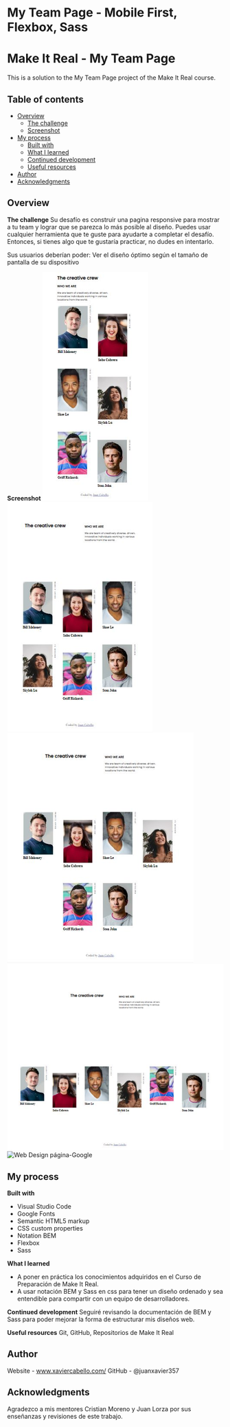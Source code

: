 # My Team Page - Mobile First, Flexbox, Sass

# Make It Real - My Team Page
This is a solution to the My Team Page project of the Make It Real course.

## Table of contents
- [Overview](#overview)
  - [The challenge](#the-challenge)
  - [Screenshot](#screenshot)
- [My process](#my-process)
  - [Built with](#built-with)
  - [What I learned](#what-i-learned)
  - [Continued development](#continued-development)
  - [Useful resources](#useful-resources)
- [Author](#author)
- [Acknowledgments](#acknowledgments)

## Overview

**The challenge**
  Su desafío es construir una pagina responsive para mostrar a tu team y lograr que se parezca lo más posible al diseño.
  Puedes usar cualquier herramienta que te guste para ayudarte a completar el desafío. Entonces, si tienes algo que te gustaría practicar, 
  no dudes en intentarlo.

  Sus usuarios deberían poder:
  Ver el diseño óptimo según el tamaño de pantalla de su dispositivo

**Screenshot**
  ![Mobile Design width-395px](https://github.com/juanxavier357/my-team-page/blob/master/Mobile%20Design%20width-395px.JPG)
  ![Wed Design width-545px](https://github.com/juanxavier357/my-team-page/blob/master/Wed%20Design%20width-545px.JPG)
  ![Web Design with-695px](https://github.com/juanxavier357/my-team-page/blob/master/Web%20Design%20with-695px.JPG)
  ![Web Design width-990px](https://github.com/juanxavier357/my-team-page/blob/master/Web%20Design%20width-990px.JPG)
  ![Web Design página-Google](https://github.com/juanxavier357/my-team-page/blob/master/Web%20Design%20p%C3%A1gina-Google.JPG)

## My process

**Built with**
* Visual Studio Code
* Google Fonts
* Semantic HTML5 markup
* CSS custom properties
* Notation BEM
* Flexbox
* Sass

**What I learned**
* A poner en práctica los conocimientos adquiridos en el Curso de Preparación de Make It Real.
* A usar notación BEM y Sass en css para tener un diseño ordenado y sea entendible para compartir con un equipo de desarrolladores.

**Continued development**
  Seguiré revisando la documentación de BEM y Sass para poder mejorar la forma de estructurar mis diseños web.

**Useful resources**
  Git, GitHub, Repositorios de Make It Real

## Author
  Website - www.xaviercabello.com/
  GitHub - @juanxavier357

## Acknowledgments
  Agradezco a mis mentores Cristian Moreno y Juan Lorza por sus enseñanzas y revisiones de este trabajo.

